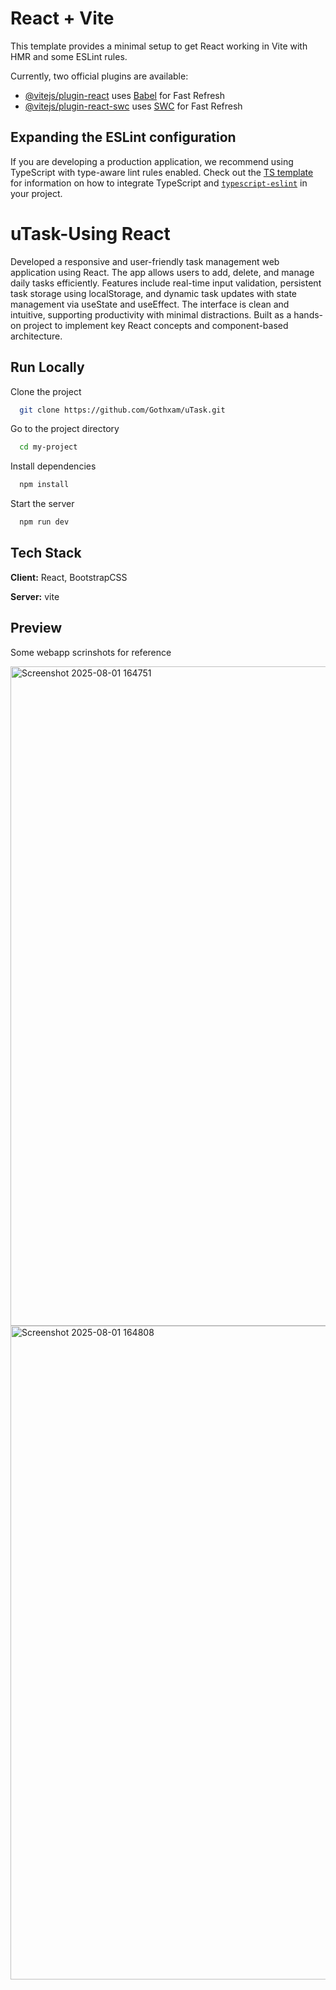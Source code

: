 # React + Vite

This template provides a minimal setup to get React working in Vite with HMR and some ESLint rules.

Currently, two official plugins are available:

- [@vitejs/plugin-react](https://github.com/vitejs/vite-plugin-react/blob/main/packages/plugin-react) uses [Babel](https://babeljs.io/) for Fast Refresh
- [@vitejs/plugin-react-swc](https://github.com/vitejs/vite-plugin-react/blob/main/packages/plugin-react-swc) uses [SWC](https://swc.rs/) for Fast Refresh

## Expanding the ESLint configuration

If you are developing a production application, we recommend using TypeScript with type-aware lint rules enabled. Check out the [TS template](https://github.com/vitejs/vite/tree/main/packages/create-vite/template-react-ts) for information on how to integrate TypeScript and [`typescript-eslint`](https://typescript-eslint.io) in your project.


# uTask-Using React

Developed a responsive and user-friendly task management web application using React. The app allows users to add, delete, and manage daily tasks efficiently. Features include real-time input validation, persistent task storage using localStorage, and dynamic task updates with state management via useState and useEffect. The interface is clean and intuitive, supporting productivity with minimal distractions. Built as a hands-on project to implement key React concepts and component-based architecture.


## Run Locally

Clone the project

```bash
  git clone https://github.com/Gothxam/uTask.git
```

Go to the project directory

```bash
  cd my-project
```

Install dependencies

```bash
  npm install
```

Start the server

```bash
  npm run dev
```


## Tech Stack

**Client:** React, BootstrapCSS

**Server:** vite

## Preview

Some webapp scrinshots for reference 

<img width="1917" height="1055" alt="Screenshot 2025-08-01 164751" src="https://github.com/user-attachments/assets/847a5682-3290-4635-ad9f-65c2dd148a32" />

<img width="1905" height="1046" alt="Screenshot 2025-08-01 164808" src="https://github.com/user-attachments/assets/d33ca7a4-e4f9-4d21-80a2-ab625d1c2a4f" />

